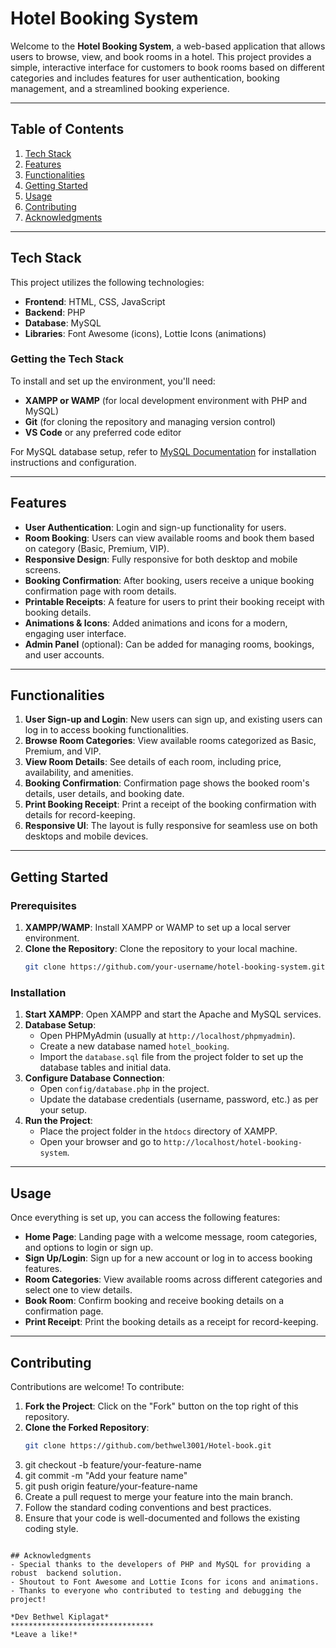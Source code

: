 
# Hotel Booking System

Welcome to the **Hotel Booking System**, a web-based application that allows users to browse, view, and book rooms in a hotel. This project provides a simple, interactive interface for customers to book rooms based on different categories and includes features for user authentication, booking management, and a streamlined booking experience.

---

## Table of Contents

1. [Tech Stack](#tech-stack)
2. [Features](#features)
3. [Functionalities](#functionalities)
4. [Getting Started](#getting-started)
5. [Usage](#usage)
6. [Contributing](#contributing)
7. [Acknowledgments](#acknowledgments)

---

## Tech Stack

This project utilizes the following technologies:

- **Frontend**: HTML, CSS, JavaScript
- **Backend**: PHP
- **Database**: MySQL
- **Libraries**: Font Awesome (icons), Lottie Icons (animations)

### Getting the Tech Stack

To install and set up the environment, you'll need:

- **XAMPP or WAMP** (for local development environment with PHP and MySQL)
- **Git** (for cloning the repository and managing version control)
- **VS Code** or any preferred code editor

For MySQL database setup, refer to [MySQL Documentation](https://dev.mysql.com/doc/) for installation instructions and configuration.

---

## Features

- **User Authentication**: Login and sign-up functionality for users.
- **Room Booking**: Users can view available rooms and book them based on category (Basic, Premium, VIP).
- **Responsive Design**: Fully responsive for both desktop and mobile screens.
- **Booking Confirmation**: After booking, users receive a unique booking confirmation page with room details.
- **Printable Receipts**: A feature for users to print their booking receipt with booking details.
- **Animations & Icons**: Added animations and icons for a modern, engaging user interface.
- **Admin Panel** (optional): Can be added for managing rooms, bookings, and user accounts.

---

## Functionalities

1. **User Sign-up and Login**: New users can sign up, and existing users can log in to access booking functionalities.
2. **Browse Room Categories**: View available rooms categorized as Basic, Premium, and VIP.
3. **View Room Details**: See details of each room, including price, availability, and amenities.
4. **Booking Confirmation**: Confirmation page shows the booked room's details, user details, and booking date.
5. **Print Booking Receipt**: Print a receipt of the booking confirmation with details for record-keeping.
6. **Responsive UI**: The layout is fully responsive for seamless use on both desktops and mobile devices.

---

## Getting Started

### Prerequisites

1. **XAMPP/WAMP**: Install XAMPP or WAMP to set up a local server environment.
2. **Clone the Repository**: Clone the repository to your local machine.
    ```bash
    git clone https://github.com/your-username/hotel-booking-system.git
    ```

### Installation

1. **Start XAMPP**: Open XAMPP and start the Apache and MySQL services.
2. **Database Setup**:
   - Open PHPMyAdmin (usually at `http://localhost/phpmyadmin`).
   - Create a new database named `hotel_booking`.
   - Import the `database.sql` file from the project folder to set up the database tables and initial data.
3. **Configure Database Connection**:
   - Open `config/database.php` in the project.
   - Update the database credentials (username, password, etc.) as per your setup.
4. **Run the Project**:
   - Place the project folder in the `htdocs` directory of XAMPP.
   - Open your browser and go to `http://localhost/hotel-booking-system`.

---

## Usage

Once everything is set up, you can access the following features:

- **Home Page**: Landing page with a welcome message, room categories, and options to login or sign up.
- **Sign Up/Login**: Sign up for a new account or log in to access booking features.
- **Room Categories**: View available rooms across different categories and select one to view details.
- **Book Room**: Confirm booking and receive booking details on a confirmation page.
- **Print Receipt**: Print the booking details as a receipt for record-keeping.

---

## Contributing

Contributions are welcome! To contribute:

1. **Fork the Project**: Click on the "Fork" button on the top right of this repository.
2. **Clone the Forked Repository**:
   ```bash
   git clone https://github.com/bethwel3001/Hotel-book.git

3. git checkout -b feature/your-feature-name
4. git commit -m "Add your feature name"
5. git push origin feature/your-feature-name
6. Create a pull request to merge your feature into the main branch.
7. Follow the standard coding conventions and best practices.
8. Ensure that your code is well-documented and follows the existing coding style.
  ```

## Acknowledgments
- Special thanks to the developers of PHP and MySQL for providing a robust  backend solution.
- Shoutout to Font Awesome and Lottie Icons for icons and animations.
- Thanks to everyone who contributed to testing and debugging the project!

*Dev Bethwel Kiplagat*
********************************
*Leave a like!*
